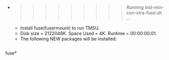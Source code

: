 * >>>>>>>>> Running inst-min-con-xtra-fuse.sh ...
  * Install fuse(fusermount) to run TMSU.
  * Disk size = 2122048K. Space Used = 4K. Runtime = 00:00:00:01.
  * The following NEW packages will be installed:
  ```bash
fuse*
  ```
